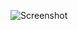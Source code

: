 ![Screenshot](https://raw.githubusercontent.com/Cryakl/Ultimate-RAT-Collection/refs/heads/main/AOLAdmin/Screenshot.png)
